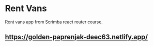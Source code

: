# Rent Vans

Rent vans app from Scrimba react router course.

## https://golden-paprenjak-deec63.netlify.app/

